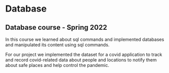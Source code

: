 # Database
Database course - Spring 2022
-----------------------------
In this course we learned about sql commands and implemented databases and manipulated its content using sql commands.

For our project we implemented the dataset for a covid application to track and record covid-related data about people and locations to notify them about safe places and help control the pandemic.
